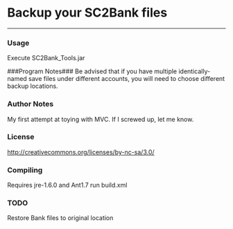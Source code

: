 # Backup your SC2Bank files #
---

### Usage ###
Execute SC2Bank_Tools.jar


###Program Notes###
  Be advised that if you have multiple identically-named save files under different accounts,
you will need to choose different backup locations.

### Author Notes ###
  My first attempt at toying with MVC. If I screwed up, let me know.
  
### License ###
http://creativecommons.org/licenses/by-nc-sa/3.0/

### Compiling ###
Requires jre-1.6.0 and Ant1.7
run build.xml

### TODO ###
  Restore Bank files to original location

